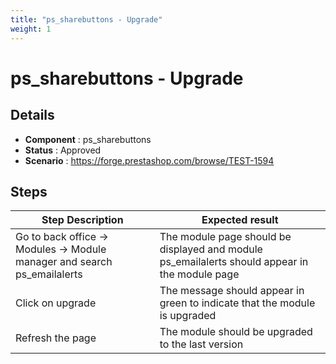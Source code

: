 ```yaml
---
title: "ps_sharebuttons - Upgrade"
weight: 1
---
```


# ps_sharebuttons - Upgrade
## Details
* **Component** : ps_sharebuttons
* **Status** : Approved
* **Scenario** : https://forge.prestashop.com/browse/TEST-1594

## Steps
| Step Description | Expected result |
| ----- | ----- |
| Go to back office -> Modules -> Module manager and search ps_emailalerts | The module page should be displayed and module ps_emailalerts should appear in the module page |
| Click on upgrade | The message should appear in green to indicate that the module is upgraded |
| Refresh the page | The module should be upgraded to the last version |
